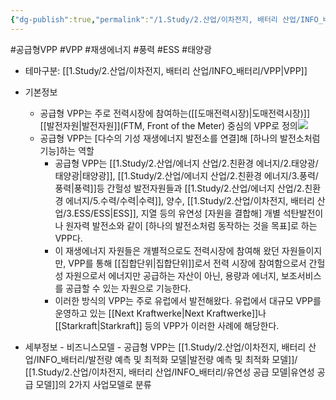 ```yaml
---
{"dg-publish":true,"permalink":"/1.Study/2.산업/이차전지, 배터리 산업/INFO_배터리/공급형 VPP/","created":"2024-11-20T21:02:27.684+09:00","updated":"2025-06-26T16:50:13.316+09:00"}
---
```


#공급형VPP #VPP #재생에너지 #풍력 #ESS #태양광 

- 테마구분: [[1.Study/2.산업/이차전지, 배터리 산업/INFO_배터리/VPP\|VPP]]

- 기본정보
	- 공급형 VPP는 주로 전력시장에 참여하는([[도매전력시장)\|도매전력시장)]] [[발전자원\|발전자원]](FTM, Front of the Meter) 중심의 VPP로 정의![](https://i.imgur.com/kGoItDL.png)
	- 공급형 VPP는 [다수의 기성 재생에너지 발전소를 연결]해 [하나의 발전소처럼 기능]하는 역할
		- 공급형 VPP는 [[1.Study/2.산업/에너지 산업/2.친환경 에너지/2.태양광/태양광\|태양광]], [[1.Study/2.산업/에너지 산업/2.친환경 에너지/3.풍력/풍력\|풍력]]등 간헐성 발전자원들과 [[1.Study/2.산업/에너지 산업/2.친환경 에너지/5.수력/수력\|수력]], 양수, [[1.Study/2.산업/이차전지, 배터리 산업/3.ESS/ESS\|ESS]], 지열 등의 유연성 [자원을 결합해] 개별 석탄발전이나 원자력 발전소와 같이 [하나의 발전소처럼 동작하는 것을 목표]로 하는 VPP다. 
		- 이 재생에너지 자원들은 개별적으로도 전력시장에 참여해 왔던 자원들이지만, VPP를 통해 [[집합단위\|집합단위]]로서 전력 시장에 참여함으로서 간헐성 자원으로서 에너지만 공급하는 자산이 아닌, 용량과 에너지, 보조서비스를 공급할 수 있는 자원으로 기능한다. 
		- 이러한 방식의 VPP는 주로 유럽에서 발전해왔다. 유럽에서 대규모 VPP를 운영하고 있는 [[Next Kraftwerke\|Next Kraftwerke]]나 [[Starkraft\|Starkraft]] 등의 VPP가 이러한 사례에 해당한다.


- 세부정보
		- 비즈니스모델
				- 공급형 VPP는 [[1.Study/2.산업/이차전지, 배터리 산업/INFO_배터리/발전량 예측 및 최적화 모델\|발전량 예측 및 최적화 모델]]/ [[1.Study/2.산업/이차전지, 배터리 산업/INFO_배터리/유연성 공급 모델\|유연성 공급 모델]]의 2가지 사업모델로 분류
